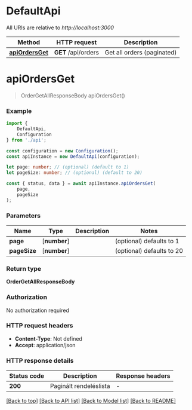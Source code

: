 # DefaultApi

All URIs are relative to *http://localhost:3000*

|Method | HTTP request | Description|
|------------- | ------------- | -------------|
|[**apiOrdersGet**](#apiordersget) | **GET** /api/orders | Get all orders (paginated)|

# **apiOrdersGet**
> OrderGetAllResponseBody apiOrdersGet()


### Example

```typescript
import {
    DefaultApi,
    Configuration
} from './api';

const configuration = new Configuration();
const apiInstance = new DefaultApi(configuration);

let page: number; // (optional) (default to 1)
let pageSize: number; // (optional) (default to 20)

const { status, data } = await apiInstance.apiOrdersGet(
    page,
    pageSize
);
```

### Parameters

|Name | Type | Description  | Notes|
|------------- | ------------- | ------------- | -------------|
| **page** | [**number**] |  | (optional) defaults to 1|
| **pageSize** | [**number**] |  | (optional) defaults to 20|


### Return type

**OrderGetAllResponseBody**

### Authorization

No authorization required

### HTTP request headers

 - **Content-Type**: Not defined
 - **Accept**: application/json


### HTTP response details
| Status code | Description | Response headers |
|-------------|-------------|------------------|
|**200** | Paginált rendeléslista |  -  |

[[Back to top]](#) [[Back to API list]](../README.md#documentation-for-api-endpoints) [[Back to Model list]](../README.md#documentation-for-models) [[Back to README]](../README.md)


